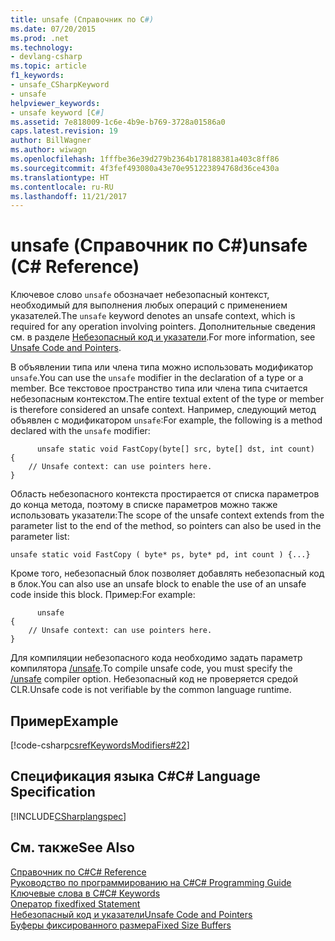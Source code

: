 ```yaml
---
title: unsafe (Справочник по C#)
ms.date: 07/20/2015
ms.prod: .net
ms.technology:
- devlang-csharp
ms.topic: article
f1_keywords:
- unsafe_CSharpKeyword
- unsafe
helpviewer_keywords:
- unsafe keyword [C#]
ms.assetid: 7e818009-1c6e-4b9e-b769-3728a01586a0
caps.latest.revision: 19
author: BillWagner
ms.author: wiwagn
ms.openlocfilehash: 1fffbe36e39d279b2364b178188381a403c8ff86
ms.sourcegitcommit: 4f3fef493080a43e70e951223894768d36ce430a
ms.translationtype: HT
ms.contentlocale: ru-RU
ms.lasthandoff: 11/21/2017
---
```

# <a name="unsafe-c-reference"></a><span data-ttu-id="de759-102">unsafe (Справочник по C#)</span><span class="sxs-lookup"><span data-stu-id="de759-102">unsafe (C# Reference)</span></span>
<span data-ttu-id="de759-103">Ключевое слово `unsafe` обозначает небезопасный контекст, необходимый для выполнения любых операций с применением указателей.</span><span class="sxs-lookup"><span data-stu-id="de759-103">The `unsafe` keyword denotes an unsafe context, which is required for any operation involving pointers.</span></span> <span data-ttu-id="de759-104">Дополнительные сведения см. в разделе [Небезопасный код и указатели](../../../csharp/programming-guide/unsafe-code-pointers/index.md).</span><span class="sxs-lookup"><span data-stu-id="de759-104">For more information, see [Unsafe Code and Pointers](../../../csharp/programming-guide/unsafe-code-pointers/index.md).</span></span>  
  
 <span data-ttu-id="de759-105">В объявлении типа или члена типа можно использовать модификатор `unsafe`.</span><span class="sxs-lookup"><span data-stu-id="de759-105">You can use the `unsafe` modifier in the declaration of a type or a member.</span></span> <span data-ttu-id="de759-106">Все текстовое пространство типа или члена типа считается небезопасным контекстом.</span><span class="sxs-lookup"><span data-stu-id="de759-106">The entire textual extent of the type or member is therefore considered an unsafe context.</span></span> <span data-ttu-id="de759-107">Например, следующий метод объявлен с модификатором `unsafe`:</span><span class="sxs-lookup"><span data-stu-id="de759-107">For example, the following is a method declared with the `unsafe` modifier:</span></span>  
  
```  
      unsafe static void FastCopy(byte[] src, byte[] dst, int count)  
{  
    // Unsafe context: can use pointers here.  
}  
```  
  
 <span data-ttu-id="de759-108">Область небезопасного контекста простирается от списка параметров до конца метода, поэтому в списке параметров можно также использовать указатели:</span><span class="sxs-lookup"><span data-stu-id="de759-108">The scope of the unsafe context extends from the parameter list to the end of the method, so pointers can also be used in the parameter list:</span></span>  
  
```  
unsafe static void FastCopy ( byte* ps, byte* pd, int count ) {...}  
```  
  
 <span data-ttu-id="de759-109">Кроме того, небезопасный блок позволяет добавлять небезопасный код в блок.</span><span class="sxs-lookup"><span data-stu-id="de759-109">You can also use an unsafe block to enable the use of an unsafe code inside this block.</span></span> <span data-ttu-id="de759-110">Пример:</span><span class="sxs-lookup"><span data-stu-id="de759-110">For example:</span></span>  
  
```  
      unsafe  
{  
    // Unsafe context: can use pointers here.  
}  
```  
  
 <span data-ttu-id="de759-111">Для компиляции небезопасного кода необходимо задать параметр компилятора [/unsafe](../../../csharp/language-reference/compiler-options/unsafe-compiler-option.md).</span><span class="sxs-lookup"><span data-stu-id="de759-111">To compile unsafe code, you must specify the [/unsafe](../../../csharp/language-reference/compiler-options/unsafe-compiler-option.md) compiler option.</span></span> <span data-ttu-id="de759-112">Небезопасный код не проверяется средой CLR.</span><span class="sxs-lookup"><span data-stu-id="de759-112">Unsafe code is not verifiable by the common language runtime.</span></span>  
  
## <a name="example"></a><span data-ttu-id="de759-113">Пример</span><span class="sxs-lookup"><span data-stu-id="de759-113">Example</span></span>  
 [!code-csharp[csrefKeywordsModifiers#22](../../../csharp/language-reference/keywords/codesnippet/CSharp/unsafe_1.cs)]  
  
## <a name="c-language-specification"></a><span data-ttu-id="de759-114">Спецификация языка C#</span><span class="sxs-lookup"><span data-stu-id="de759-114">C# Language Specification</span></span>  
 [!INCLUDE[CSharplangspec](~/includes/csharplangspec-md.md)]  
  
## <a name="see-also"></a><span data-ttu-id="de759-115">См. также</span><span class="sxs-lookup"><span data-stu-id="de759-115">See Also</span></span>  
 [<span data-ttu-id="de759-116">Справочник по C#</span><span class="sxs-lookup"><span data-stu-id="de759-116">C# Reference</span></span>](../../../csharp/language-reference/index.md)  
 [<span data-ttu-id="de759-117">Руководство по программированию на C#</span><span class="sxs-lookup"><span data-stu-id="de759-117">C# Programming Guide</span></span>](../../../csharp/programming-guide/index.md)  
 [<span data-ttu-id="de759-118">Ключевые слова в C#</span><span class="sxs-lookup"><span data-stu-id="de759-118">C# Keywords</span></span>](../../../csharp/language-reference/keywords/index.md)  
 [<span data-ttu-id="de759-119">Оператор fixed</span><span class="sxs-lookup"><span data-stu-id="de759-119">fixed Statement</span></span>](../../../csharp/language-reference/keywords/fixed-statement.md)  
 [<span data-ttu-id="de759-120">Небезопасный код и указатели</span><span class="sxs-lookup"><span data-stu-id="de759-120">Unsafe Code and Pointers</span></span>](../../../csharp/programming-guide/unsafe-code-pointers/index.md)  
 [<span data-ttu-id="de759-121">Буферы фиксированного размера</span><span class="sxs-lookup"><span data-stu-id="de759-121">Fixed Size Buffers</span></span>](../../../csharp/programming-guide/unsafe-code-pointers/fixed-size-buffers.md)
